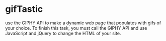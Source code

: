 # gifTastic
use the GIPHY API to make a dynamic web page that populates with gifs of your choice. To finish this task, you must call the GIPHY API and use JavaScript and jQuery to change the HTML of your site.
